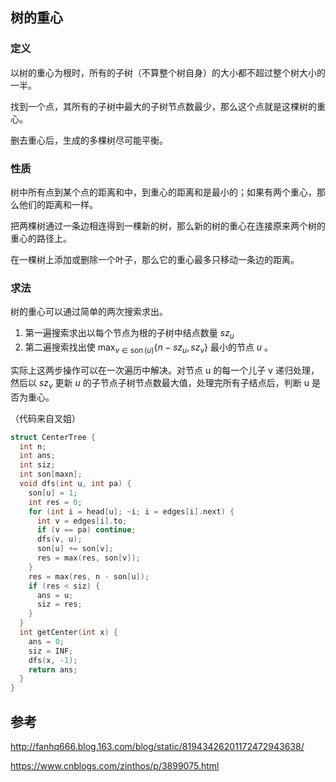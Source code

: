 ## 树的重心

### 定义

以树的重心为根时，所有的子树（不算整个树自身）的大小都不超过整个树大小的一半。

找到一个点，其所有的子树中最大的子树节点数最少，那么这个点就是这棵树的重心。

删去重心后，生成的多棵树尽可能平衡。

### 性质

树中所有点到某个点的距离和中，到重心的距离和是最小的；如果有两个重心，那么他们的距离和一样。

把两棵树通过一条边相连得到一棵新的树，那么新的树的重心在连接原来两个树的重心的路径上。

在一棵树上添加或删除一个叶子，那么它的重心最多只移动一条边的距离。

### 求法

树的重心可以通过简单的两次搜索求出。

1.  第一遍搜索求出以每个节点为根的子树中结点数量 $sz_{u}$ 
2.  第二遍搜索找出使 $\max_{v\in\operatorname{son}(u)}\{n-sz_{u},sz_{v}\}$ 最小的节点 $u$ 。

实际上这两步操作可以在一次遍历中解决。对节点 u 的每一个儿子 v 递归处理，然后以 $sz_{v}$ 更新 $u$ 的子节点子树节点数最大值，处理完所有子结点后，判断 u 是否为重心。

（代码来自叉姐）

```cpp
struct CenterTree {
  int n;
  int ans;
  int siz;
  int son[maxn];
  void dfs(int u, int pa) {
    son[u] = 1;
    int res = 0;
    for (int i = head[u]; ~i; i = edges[i].next) {
      int v = edges[i].to;
      if (v == pa) continue;
      dfs(v, u);
      son[u] += son[v];
      res = max(res, son[v]);
    }
    res = max(res, n - son[u]);
    if (res < siz) {
      ans = u;
      siz = res;
    }
  }
  int getCenter(int x) {
    ans = 0;
    siz = INF;
    dfs(x, -1);
    return ans;
  }
}
```

## 参考

 <http://fanhq666.blog.163.com/blog/static/81943426201172472943638/> 

 <https://www.cnblogs.com/zinthos/p/3899075.html> 
